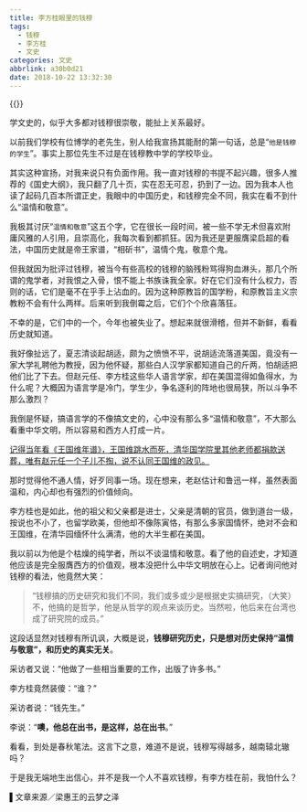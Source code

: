 ```yaml
---
title: 李方桂眼里的钱穆
tags:
  - 钱穆
  - 李方桂
  - 文史
categories: 文史
abbrlink: a30b0d21
date: 2018-10-22 13:32:30
---
```

{{<img src="https://ian2.oss-cn-hangzhou.aliyuncs.com/2018-10-22-053325.jpg" alt="">}}

学文史的，似乎大多都对钱穆很崇敬，能扯上关系最好。

以前我们学校有位博学的老先生，别人给我宣扬其能耐的第一句话，总是“`他是钱穆的学生`”。事实上那位先生不过是在钱穆教中学的学校毕业。

其实这种宣扬，对我来说只有负面作用。我一直对钱穆的书提不起兴趣，很多人推荐的《国史大纲》，我只翻了几十页，实在忍无可忍，扔到了一边。因为我本人也读了起码几百本所谓正史，我眼中的中国历史，和钱穆完全不同，我实在看不到什么“温情和敬意”。

我极其讨厌“`温情和敬意`”这五个字，它在很长一段时间，被一些不学无术但喜欢附庸风雅的人引用，且崇高化，我每次看到都抓狂。因为我还是更服膺梁启超的看法，中国历史就是帝王家谱，“相斫书”，温情个鬼，敬意个鬼。

但我就因为批评过钱穆，被当今有些高校的钱穆的脑残粉骂得狗血淋头，那几个所谓的鬼学者，对我恨之入骨，恨不能上书族诛我全家。好在它们没有什么权力，否则的话，它们是毫不在乎手上沾血的。因为这种原教旨的国学粉，和原教旨主义宗教粉不会有什么两样。后来听到我倒霉之后，它们个个欣喜落狂。

不幸的是，它们中的一个，今年也被失业了。想起来就很滑稽，但并不新鲜，看看历史就知道。

我好像扯远了，夏志清谈起胡适，颇为之愤愤不平，说胡适流落道美国，竟没有一家大学礼聘他为教授，因为他怀疑，那些白人汉学家都知道自己的斤两，怕胡适把他们比了下去。但赵元任、李方桂这些华人语言学家，却在美国混得如鱼得水，为什么呢？大概因为语言学是冷门，学生少，争名逐利的阵地也很局狭，所以斗争不那么激烈？

我倒是怀疑，搞语言学的不像搞文史的，心中没有那么多“温情和敬意”，不大那么看重中华文明，所以容易和西方人打成一片。

<u>记得当年看《王国维年谱》，王国维跳水而死，清华国学院里其他老师都捐款送葬，唯有赵元任一个子儿不掏，说不认同王国维的政见。</u>

那时觉得他不通人情，好歹同事一场。现在想来，老赵估计和鲁迅一样，虽然表面温和，内心却也有强烈的价值倾向。

李方桂也是如此，他的祖父和父亲都是进士，父亲是清朝的官员，做到道台一级，按说也不小了，也留学欧美，但他却不像陈寅恪，有那么多家国情怀，绝对不会和王国维，在清华园缅怀什么满清，他的大半生都在美国。

我以前以为他是个枯燥的纯学者，所以不谈温情和敬意。看了他的自述史，才知道他应该是完全服膺西方的价值观，根本没把什么中华文明放在心上。记者询问他对钱穆的看法，他竟然大笑：
>“钱穆搞的历史研究和我们不同，我们或多或少是根据史实搞研究，（大笑）不，他搞的是哲学，他是从哲学的观点来谈历史。当然啦，他后来在台湾也成了研究院的成员。”

这段话显然对钱穆有所讥讽，大概是说，**钱穆研究历史，只是想对历史保持“温情与敬意”，和历史的真实无关**。

采访者又说：“他做了一些相当重要的工作，出版了许多书。”

李方桂竟然装傻：“谁？”

采访者说：“钱先生。”

李说：“**噢，他总在出书，是这样，总在出书**。”

看看，到处是春秋笔法。这言下之意，难道不是说，钱穆写得越多，越南辕北辙吗？

于是我无端地生出信心，并不是我一个人不喜欢钱穆，有李方桂在前，我怕什么？

▌文章来源／梁惠王的云梦之泽